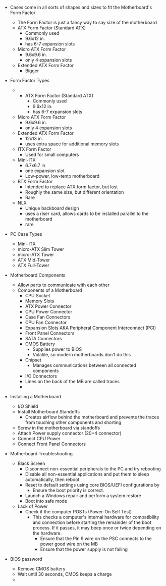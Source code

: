 
- Cases come in all sorts of shapes and sizes to fit the Motherboard's Form Factor
	- The Form Factor is just a fancy way to say size of the motherboard 
	- ATX Form Factor (Standard ATX)
		- Commonly used
		- 9.6x12 in.
		- has 6-7 expansion slots
	- Micro ATX Form Factor 
		- 9.6x9.6 in. 
		- only 4 expansion slots
	- Extended ATX Form Factor
		- Bigger 

- Form Factor Types 
	- - ATX Form Factor (Standard ATX)
		- Commonly used
		- 9.6x12 in.
		- has 6-7 expansion slots
	- Micro ATX Form Factor 
		- 9.6x9.6 in. 
		- only 4 expansion slots
	- Extended ATX Form Factor
		- 12x13 in.
		- uses extra space for additional memory slots 
	- ITX Form Factor
		- Used for small computers
	- Mini-ITX
		- 6.7x6.7 in
		- one expansion slot
		- Low-power, low-temp motherboard
	- BTX Form Factor
		- Intended to replace ATX form factor, but lost
		- Roughly the same size, but different orientation
		- Rare
	- NLX
		- Unique backboard design
		- uses a riser card, allows cards to be installed parallel to the motherboard
		- rare

- PC Case Types
	- Mini-ITX
	- micro-ATX Slim Tower
	- micro-ATX Tower
	- ATX Mid-Tower
	- ATX Full-Tower 

- Motherboard Components 
	- Allow parts to communicate with each other
	- Components of a Motherboard
		- CPU Socket 
		- Memory Slots
		- ATX Power Connector
		- CPU Power Connector
		- Case Fan Connectors
		- CPU Fan Connector
		- Expansion Slots AKA Peripheral Component Interconnect (PCI)
		- Front Panel Connectors
		- SATA Connectors
		- CMOS Battery
			- Supplies power to BIOS
			- Volatile, so modern motherboards don't do this 
		- Chipset
			- Manages communications between all connected components
		- I/O Connectors
		- Lines on the back of the MB are called traces 
		- 

- Installing a Motherboard 
	- I/O Shield 
	- Install Motherboard Standoffs 
		- Creates airflow behind the motherboard and prevents the traces from touching other components and shorting
	- Screw in the motherboard via standoffs
	- Attach Power supply connector (20+4 connector)
	- Connect CPU Power 
	- Connect Front Panel Connectors 

- Motherboard Troubleshooting 
	- Black Screen
		- Disconnect non-essential peripherals to the PC and try rebooting 
		- Disable all non-essential applications and put them to sleep automatically, then reboot
		- Reset to default settings using core BIOS/UEFI configurations by 
			- Ensure the boot priority is correct.
		- Launch a Windows repair and perform a system restore
		- Boot into safe mode 
	- Lack of Power
		- Check if the computer POSTs (Power-On Self Test)
			- This checks a computer's internal hardware for compatibility and connection before starting the remainder of the boot process. If it passes, it may beep once or twice depending on the hardware.
				- Ensure that the Pin 9 wire on the PSC connects to the power good wire on the MB
				- Ensure that the power supply is not failing

- BIOS password
	- Remove CMOS battery
	- Wait until 30 seconds, CMOS keeps a charge 
	- 